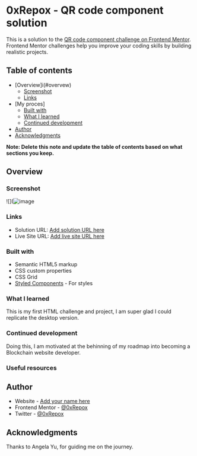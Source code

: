 # 0xRepox - QR code component solution

This is a solution to the [QR code component challenge on Frontend Mentor](https://www.frontendmentor.io/challenges/qr-code-component-iux_sIO_H). Frontend Mentor challenges help you improve your coding skills by building realistic projects. 

## Table of contents

- [Overview]i(#overvew)
  - [Screenshot](#screenshot)
  - [Links](#links)
- [My proces]
  - [Built with](#built-with)
  - [What I learned](#what-i-learned)
  - [Continued development](#continued-development)
- [Author](#author)
- [Acknowledgments](#acknowledgments)

**Note: Delete this note and update the table of contents based on what sections you keep.**

## Overview

### Screenshot

![](![image](https://user-images.githubusercontent.com/54817860/215274555-11d6e857-0d0b-4b23-af4f-b2429bb6920c.png)




### Links

- Solution URL: [Add solution URL here](https://github.com/0xRepox/qr-code-component-main/blob/master/design/desktop-design.jpg?raw=true)
- Live Site URL: [Add live site URL here]([https://your-live-site-url.com](https://0xrepox.github.io/qr-code-component-main/))


### Built with

- Semantic HTML5 markup
- CSS custom properties
- CSS Grid
- [Styled Components](https://styled-components.com/) - For styles

### What I learned

This is my first HTML challenge and project, I am super glad I could replicate the desktop version.

### Continued development

Doing this, I am motivated at the behinning of my roadmap into becoming a Blockchain website developer.


### Useful resources


## Author

- Website - [Add your name here](https://www.your-site.com)
- Frontend Mentor - [@0xRepox](https://www.frontendmentor.io/profile/0xRepox)
- Twitter - [@0xRepox](https://www.twitter.com/0xRepox)

## Acknowledgments

Thanks to Angela Yu, for guiding me on the journey.

